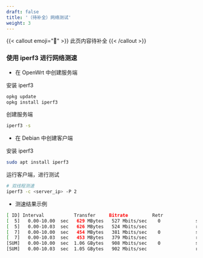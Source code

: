 ```yaml
---
draft: false
title: '（待补全）网络测试'
weight: 3
---
```



{{< callout emoji="🚧" >}}
  此页内容待补全
{{< /callout >}}

### 使用 iperf3 进行网络测速

- 在 OpenWrt 中创建服务端

安装 iperf3

```bash
opkg update
opkg install iperf3

```

创建服务端

```bash
iperf3 -s

```

- 在 Debian 中创建客户端

安装 iperf3

```bash
sudo apt install iperf3

```

运行客户端，进行测试

```bash
# 双线程测速
iperf3 -c <server_ip> -P 2

```

- 测速结果示例

```bash
[ ID] Interval           Transfer     Bitrate         Retr
[  5]   0.00-10.00  sec   629 MBytes   527 Mbits/sec    0             sender
[  5]   0.00-10.03  sec   626 MBytes   524 Mbits/sec                  receiver
[  7]   0.00-10.00  sec   454 MBytes   381 Mbits/sec    0             sender
[  7]   0.00-10.03  sec   453 MBytes   379 Mbits/sec                  receiver
[SUM]   0.00-10.00  sec  1.06 GBytes   908 Mbits/sec    0             sender
[SUM]   0.00-10.03  sec  1.05 GBytes   902 Mbits/sec                  receiver
```
